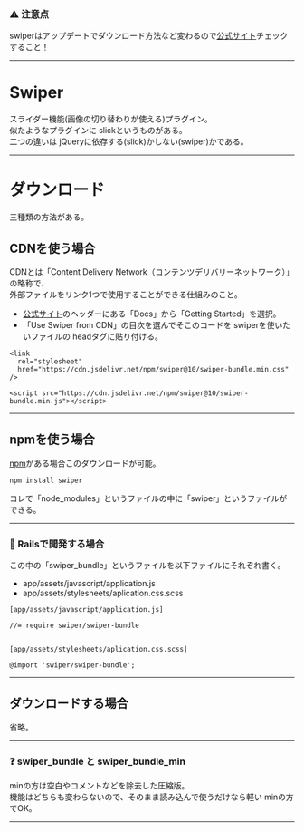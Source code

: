 ### ⚠️ 注意点
swiperはアップデートでダウンロード方法など変わるので[公式サイト](https://swiperjs.com/)チェックすること！
***

# Swiper
スライダー機能(画像の切り替わりが使える)プラグイン。  
似たようなプラグインに slickというものがある。  
二つの違いは jQueryに依存する(slick)かしない(swiper)かである。
***

# ダウンロード
三種類の方法がある。

## CDNを使う場合
CDNとは「Content Delivery Network（コンテンツデリバリーネットワーク）」の略称で、  
外部ファイルをリンク1つで使用することができる仕組みのこと。  
  
- [公式サイト](https://swiperjs.com/)のヘッダーにある「Docs」から「Getting Started」を選択。
- 「Use Swiper from CDN」の目次を選んでそこのコードを swiperを使いたいファイルの headタグに貼り付ける。
~~~
<link
  rel="stylesheet"
  href="https://cdn.jsdelivr.net/npm/swiper@10/swiper-bundle.min.css"
/>

<script src="https://cdn.jsdelivr.net/npm/swiper@10/swiper-bundle.min.js"></script>
~~~
***

## npmを使う場合　
[npm](https://github.com/Tarara33/TIL/blob/main/%E7%92%B0%E5%A2%83%E6%A7%8B%E7%AF%89%E7%B3%BB/Node.js.md)がある場合このダウンロードが可能。    
~~~
npm install swiper
~~~
コレで「node_modules」というファイルの中に「swiper」というファイルができる。
***

### 🚃 Railsで開発する場合
この中の「swiper_bundle」というファイルを以下ファイルにそれぞれ書く。  
- app/assets/javascript/application.js  
- app/assets/stylesheets/aplication.css.scss  
~~~
[app/assets/javascript/application.js]

//= require swiper/swiper-bundle


[app/assets/stylesheets/aplication.css.scss]

@import 'swiper/swiper-bundle';
~~~
***

## ダウンロードする場合
省略。
***

### ❓ swiper_bundle と swiper_bundle_min
minの方は空白やコメントなどを除去した圧縮版。  
機能はどちらも変わらないので、そのまま読み込んで使うだけなら軽い minの方でOK。
***
